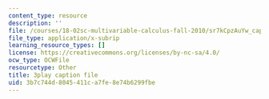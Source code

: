 ```yaml
---
content_type: resource
description: ''
file: /courses/18-02sc-multivariable-calculus-fall-2010/sr7kCpzAuYw_captions.vtt
file_type: application/x-subrip
learning_resource_types: []
license: https://creativecommons.org/licenses/by-nc-sa/4.0/
ocw_type: OCWFile
resourcetype: Other
title: 3play caption file
uid: 3b7c744d-8045-411c-a7fe-8e74b6299fbe
---
```

